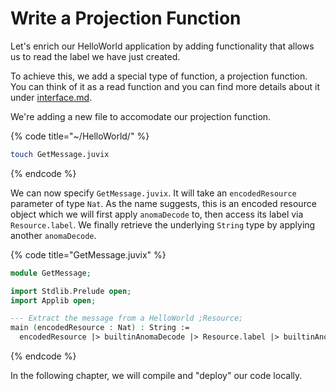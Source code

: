 # Write a Projection Function

Let's enrich our HelloWorld application by adding functionality that allows us to read the label we have just created.

To achieve this, we add a special type of function, a projection function. You can think of it as a read function and you can find more details about it under [interface.md](../../learn/applications/interface.md "mention").

We're adding a new file to accomodate our projection function.

{% code title="~/HelloWorld/" %}
```bash
touch GetMessage.juvix
```
{% endcode %}

We can now specify `GetMessage.juvix`. It will take an `encodedResource` parameter of type `Nat`. As the name suggests, this is an encoded resource object which we will first apply `anomaDecode` to, then access its label via `Resource.label`. We finally retrieve the underlying `String` type by applying another `anomaDecode`.

{% code title="GetMessage.juvix" %}
```agda
module GetMessage;

import Stdlib.Prelude open;
import Applib open;

--- Extract the message from a HelloWorld ;Resource;
main (encodedResource : Nat) : String :=
  encodedResource |> builtinAnomaDecode |> Resource.label |> builtinAnomaDecode;
```
{% endcode %}

In the following chapter, we will compile and "deploy" our code locally.
